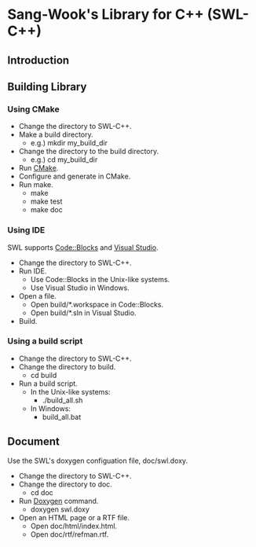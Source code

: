 # Sang-Wook's Library for C++ (SWL-C++)

## Introduction

## Building Library

### Using CMake
* Change the directory to SWL-C++.
* Make a build directory.
	* e.g.) mkdir my_build_dir
* Change the directory to the build directory.
	* e.g.) cd my_build_dir
* Run [CMake](https://cmake.org/documentation/).
* Configure and generate in CMake.
* Run make.
	* make
	* make test
	* make doc

### Using IDE
SWL supports [Code::Blocks](http://www.codeblocks.org/) and [Visual Studio](https://www.visualstudio.com/).
* Change the directory to SWL-C++.
* Run IDE.
	* Use Code::Blocks in the Unix-like systems.
	* Use Visual Studio in Windows.
* Open a file.
	* Open build/*.workspace in Code::Blocks.
	* Open build/*.sln in Visual Studio.
* Build.

### Using a build script
* Change the directory to SWL-C++.
* Change the directory to build.
	* cd build
* Run a build script.
	* In the Unix-like systems:
		* ./build_all.sh
	* In Windows:
		* build_all.bat

## Document
Use the SWL's doxygen configuation file, doc/swl.doxy.
* Change the directory to SWL-C++.
* Change the directory to doc.
	* cd doc
* Run [Doxygen](https://www.stack.nl/~dimitri/doxygen/manual/) command.
	* doxygen swl.doxy
* Open an HTML page or a RTF file.
	* Open doc/html/index.html.
	* Open doc/rtf/refman.rtf.
